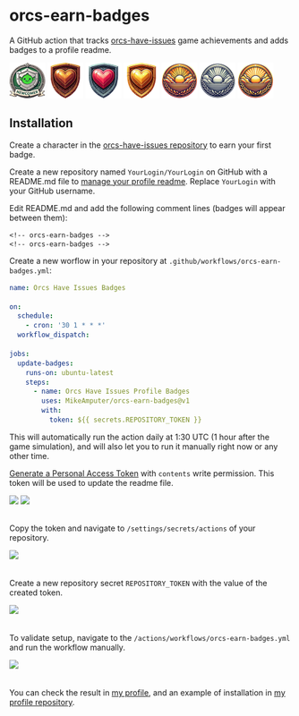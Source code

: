 # orcs-earn-badges
A GitHub action that tracks [orcs-have-issues](https://github.com/MikeAmputer/orcs-have-issues) game achievements and adds badges to a profile readme.

<a><img src="https://github.com/MikeAmputer/orcs-earn-badges/blob/master/img/newcomer.png" alt="Newcomer" title="Create a character issue" width="64"></a>
<a><img src="https://github.com/MikeAmputer/orcs-earn-badges/blob/master/img/reactions-bronze.png" alt="Reactions Bronze" title="Earn 5 heart emojis on your character issue" width="64"></a>
<a><img src="https://github.com/MikeAmputer/orcs-earn-badges/blob/master/img/reactions-silver.png" alt="Reactions Silver" title="Earn 25 heart emojis on your character issue" width="64"></a>
<a><img src="https://github.com/MikeAmputer/orcs-earn-badges/blob/master/img/reactions-gold.png" alt="Reactions Gold" title="Earn 100 heart emojis on your character issue" width="64"></a>
<a><img src="https://github.com/MikeAmputer/orcs-earn-badges/blob/master/img/cycles-bronze.png" alt="Cycles Bronze" title="Play for 10 days total" width="64"></a>
<a><img src="https://github.com/MikeAmputer/orcs-earn-badges/blob/master/img/cycles-silver.png" alt="Cycles Silver" title="Play for 100 days total" width="64"></a>
<a><img src="https://github.com/MikeAmputer/orcs-earn-badges/blob/master/img/cycles-gold.png" alt="Cycles Gold" title="Play for 365 days total" width="64"></a>

## Installation
Create a character in the [orcs-have-issues repository](https://github.com/MikeAmputer/orcs-have-issues) to earn your first badge.

Create a new repository named `YourLogin/YourLogin` on GitHub with a README.md file to [manage your profile readme](https://docs.github.com/en/account-and-profile/setting-up-and-managing-your-github-profile/customizing-your-profile/managing-your-profile-readme). Replace `YourLogin` with your GitHub username.

Edit README.md and add the following comment lines (badges will appear between them):

```
<!-- orcs-earn-badges -->
<!-- orcs-earn-badges -->
```

Create a new worflow in your repository at `.github/workflows/orcs-earn-badges.yml`:

```yml
name: Orcs Have Issues Badges

on:
  schedule:
    - cron: '30 1 * * *'
  workflow_dispatch:

jobs:
  update-badges:
    runs-on: ubuntu-latest
    steps:
      - name: Orcs Have Issues Profile Badges
        uses: MikeAmputer/orcs-earn-badges@v1
        with:
          token: ${{ secrets.REPOSITORY_TOKEN }}
```

This will automatically run the action daily at 1:30 UTC (1 hour after the game simulation), and will also let you to run it manually right now or any other time.

[Generate a Personal Access Token](https://github.com/settings/personal-access-tokens/new) with `contents` write permission. This token will be used to update the readme file.

<img src="https://github.com/user-attachments/assets/b0b22038-cfd0-44d1-a841-a06ae20a5927" width="40%"/>
<img src="https://github.com/user-attachments/assets/d6376280-3170-42ae-bb5c-0d5467d95549" width="60%"/>
<br><br>

Copy the token and navigate to `/settings/secrets/actions` of your repository.

<img src="https://github.com/user-attachments/assets/22a4f353-8593-4290-8a8d-82c5c15102c7" width="28%"/>
<br><br>

Create a new repository secret `REPOSITORY_TOKEN` with the value of the created token.

<img src="https://github.com/user-attachments/assets/b26b3c0b-d4b5-483e-968b-83c1eb631d40" width="60%"/>
<br><br>

To validate setup, navigate to the `/actions/workflows/orcs-earn-badges.yml` and run the workflow manually.

<img src="https://github.com/user-attachments/assets/25eb2968-dbda-4f55-8417-dc54354f930a" width="40%"/>
<br><br>

You can check the result in [my profile](https://github.com/MikeAmputer), and an example of installation in [my profile repository](https://github.com/MikeAmputer/MikeAmputer).
